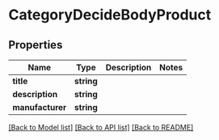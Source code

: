 # CategoryDecideBodyProduct

## Properties
Name | Type | Description | Notes
------------ | ------------- | ------------- | -------------
**title** | **string** |  | 
**description** | **string** |  | 
**manufacturer** | **string** |  | 

[[Back to Model list]](../../README.md#documentation-for-models) [[Back to API list]](../../README.md#documentation-for-api-endpoints) [[Back to README]](../../README.md)

